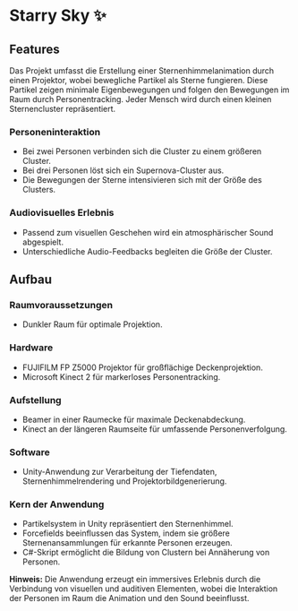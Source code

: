 # Starry Sky ✨

## Features

Das Projekt umfasst die Erstellung einer Sternenhimmelanimation durch einen Projektor, wobei bewegliche Partikel als Sterne fungieren. Diese Partikel zeigen minimale Eigenbewegungen und folgen den Bewegungen im Raum durch Personentracking. Jeder Mensch wird durch einen kleinen Sternencluster repräsentiert.

### Personeninteraktion
- Bei zwei Personen verbinden sich die Cluster zu einem größeren Cluster.
- Bei drei Personen löst sich ein Supernova-Cluster aus.
- Die Bewegungen der Sterne intensivieren sich mit der Größe des Clusters.

### Audiovisuelles Erlebnis
- Passend zum visuellen Geschehen wird ein atmosphärischer Sound abgespielt.
- Unterschiedliche Audio-Feedbacks begleiten die Größe der Cluster.

## Aufbau

### Raumvoraussetzungen
- Dunkler Raum für optimale Projektion.

### Hardware
- FUJIFILM FP Z5000 Projektor für großflächige Deckenprojektion.
- Microsoft Kinect 2 für markerloses Personentracking.

### Aufstellung
- Beamer in einer Raumecke für maximale Deckenabdeckung.
- Kinect an der längeren Raumseite für umfassende Personenverfolgung.

### Software
- Unity-Anwendung zur Verarbeitung der Tiefendaten, Sternenhimmelrendering und Projektorbildgenerierung.

### Kern der Anwendung
- Partikelsystem in Unity repräsentiert den Sternenhimmel.
- Forcefields beeinflussen das System, indem sie größere Sternenansammlungen für erkannte Personen erzeugen.
- C#-Skript ermöglicht die Bildung von Clustern bei Annäherung von Personen.

**Hinweis:** Die Anwendung erzeugt ein immersives Erlebnis durch die Verbindung von visuellen und auditiven Elementen, wobei die Interaktion der Personen im Raum die Animation und den Sound beeinflusst.
